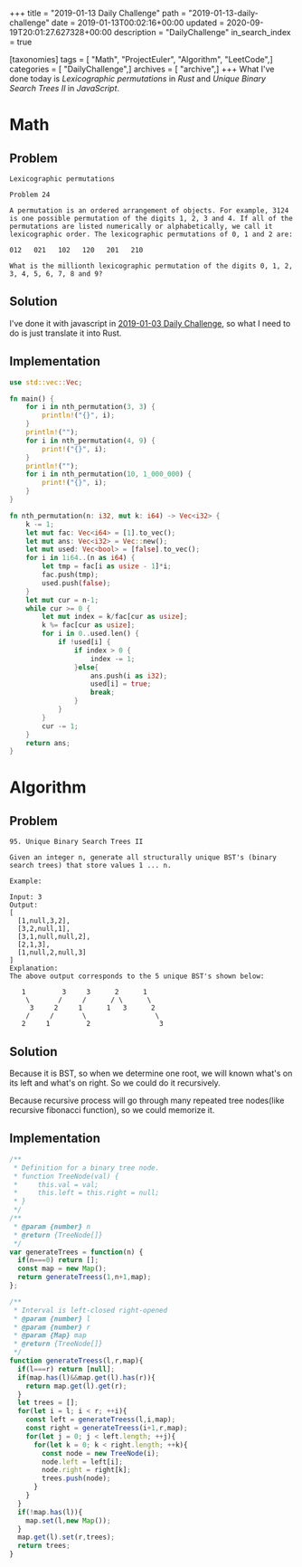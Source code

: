 +++
title = "2019-01-13 Daily Challenge"
path = "2019-01-13-daily-challenge"
date = 2019-01-13T00:02:16+00:00
updated = 2020-09-19T20:01:27.627328+00:00
description = "DailyChallenge"
in_search_index = true

[taxonomies]
tags = [ "Math", "ProjectEuler", "Algorithm", "LeetCode",]
categories = [ "DailyChallenge",]
archives = [ "archive",]
+++
What I've done today is *Lexicographic permutations* in *Rust* and *Unique Binary Search Trees II* in *JavaScript*.

<!-- more -->

# Math

## Problem

```
Lexicographic permutations

Problem 24 

A permutation is an ordered arrangement of objects. For example, 3124 is one possible permutation of the digits 1, 2, 3 and 4. If all of the permutations are listed numerically or alphabetically, we call it lexicographic order. The lexicographic permutations of 0, 1 and 2 are:

012   021   102   120   201   210

What is the millionth lexicographic permutation of the digits 0, 1, 2, 3, 4, 5, 6, 7, 8 and 9?
```

## Solution

I've done it with javascript in [2019-01-03 Daily Challenge](https://csuwangj.github.io/2019-01-03-Daily-Challenge/), so what I need to do is just translate it into Rust.

## Implementation

```rust
use std::vec::Vec;

fn main() {
    for i in nth_permutation(3, 3) {
        println!("{}", i);
    }
    println!("");
    for i in nth_permutation(4, 9) {
        print!("{}", i);
    }
    println!("");
    for i in nth_permutation(10, 1_000_000) {
        print!("{}", i);
    }
}

fn nth_permutation(n: i32, mut k: i64) -> Vec<i32> {
    k -= 1;
    let mut fac: Vec<i64> = [1].to_vec();
    let mut ans: Vec<i32> = Vec::new();
    let mut used: Vec<bool> = [false].to_vec();
    for i in 1i64..(n as i64) {
        let tmp = fac[i as usize - 1]*i;
        fac.push(tmp);
        used.push(false);
    }
    let mut cur = n-1;
    while cur >= 0 {
        let mut index = k/fac[cur as usize];
        k %= fac[cur as usize];
        for i in 0..used.len() {
            if !used[i] {
                if index > 0 {
                    index -= 1;
                }else{
                    ans.push(i as i32);
                    used[i] = true;
                    break;
                }
            }
        }
        cur -= 1;
    }
    return ans;
}
```

# Algorithm

## Problem

```
95. Unique Binary Search Trees II

Given an integer n, generate all structurally unique BST's (binary search trees) that store values 1 ... n.

Example:

Input: 3
Output:
[
  [1,null,3,2],
  [3,2,null,1],
  [3,1,null,null,2],
  [2,1,3],
  [1,null,2,null,3]
]
Explanation:
The above output corresponds to the 5 unique BST's shown below:

   1         3     3      2      1
    \       /     /      / \      \
     3     2     1      1   3      2
    /     /       \                 \
   2     1         2                 3
```

## Solution

Because it is BST, so when we determine one root, we will known what's on its left and what's on right. So we could do it recursively.

Because recursive process will go through many repeated tree nodes(like recursive fibonacci function), so we could memorize it.

## Implementation

```js
/**
 * Definition for a binary tree node.
 * function TreeNode(val) {
 *     this.val = val;
 *     this.left = this.right = null;
 * }
 */
/**
 * @param {number} n
 * @return {TreeNode[]}
 */
var generateTrees = function(n) {
  if(n===0) return [];
  const map = new Map();
  return generateTreess(1,n+1,map);
};

/**
 * Interval is left-closed right-opened
 * @param {number} l
 * @param {number} r
 * @param {Map} map
 * @return {TreeNode[]}
 */
function generateTreess(l,r,map){
  if(l===r) return [null];
  if(map.has(l)&&map.get(l).has(r)){
    return map.get(l).get(r);
  }
  let trees = [];
  for(let i = l; i < r; ++i){
    const left = generateTreess(l,i,map);
    const right = generateTreess(i+1,r,map);
    for(let j = 0; j < left.length; ++j){
      for(let k = 0; k < right.length; ++k){
        const node = new TreeNode(i);
        node.left = left[i];
        node.right = right[k];
        trees.push(node);
      }
    }
  }
  if(!map.has(l)){
    map.set(l,new Map());
  }
  map.get(l).set(r,trees);
  return trees;
}
```